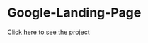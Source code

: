 # Google-Landing-Page

[Click here to see the project](https://kamilenver.github.io/Google-Landing-Page/) <br>
